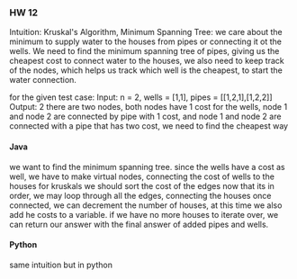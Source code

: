 ### HW 12
Intuition: Kruskal's Algorithm, Minimum Spanning Tree: we care about the minimum to supply water to the houses from pipes or connecting it ot the wells. We need to find the minimum spanning tree of pipes, giving us the cheapest cost to connect water to the houses, we also need to keep track of the nodes, which helps us track which well is the cheapest, to start the water connection. 

for the given test case:
Input: n = 2, wells = [1,1], pipes = [[1,2,1],[1,2,2]]
Output: 2
there are two nodes, both nodes have 1 cost for the wells, node 1 and node 2 are connected by pipe with 1 cost, and node 1 and node 2 are connected with a pipe that has two cost, we need to find the cheapest way

#### Java
we want to find the minimum spanning tree.
since the wells have a cost as well, we have to make virtual nodes, connecting the cost of wells to the houses
for kruskals we should sort the cost of the edges
now that its in order, we may loop through all the edges, connecting the houses
once connected, we can decrement the number of houses, at this time we also add he costs to a variable.
if we have no more houses to iterate over, we can return our answer with the final answer of added pipes and wells.

#### Python
same intuition but in python